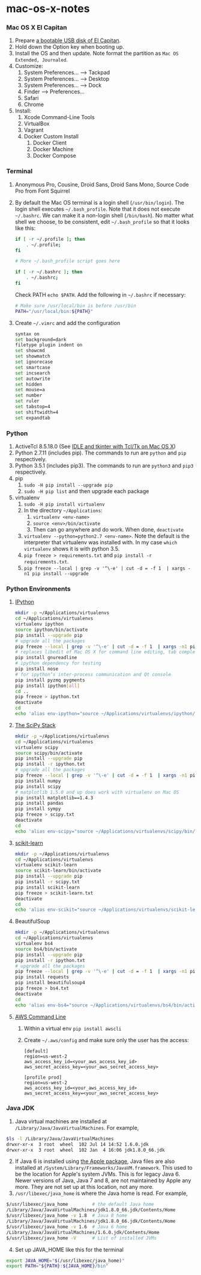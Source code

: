 mac-os-x-notes
==============

### Mac OS X El Capitan

1. Prepare [a bootable USB disk of El Capitan](https://www.google.com/search?q=bootable+USB+El+Capitan).
2. Hold down the Option key when booting up.
3. Install the OS and then update. Note format the partition as `Mac OS Extended, Journaled`.
5. Customize:
    1. System Preferences... --> Tackpad
    2. System Preferences... --> Desktop
    3. System Preferences... --> Dock
    4. Finder --> Preferences...
    5. Safari
    6. Chrome
6. Install:
    1. Xcode Command-Line Tools
    2. VirtualBox
    3. Vagrant
    4. Docker Custom Install
        1. Docker Client
        2. Docker Machine
        3. Docker Compose

### Terminal

1. Anonymous Pro, Cousine, Droid Sans, Droid Sans Mono, Source Code Pro from Font Squirrel
2. By default the Mac OS terminal is a login shell (`/usr/bin/login`). The login shell executes `~/.bash_profile`. Note that it does not execute `~/.bashrc`. We can make it a non-login shell (`/bin/bash`). No matter what shell we choose, to be consistent, edit `~/.bash_profile` so that it looks like this:
    
    ```bash
    if [ -r ~/.profile ]; then
        . ~/.profile;
    fi
    
    # More ~/.bash_profile script goes here
    
    if [ -r ~/.bashrc ]; then
        . ~/.bashrc;
    fi
    ```
    
    Check PATH `echo $PATH`. Add the following in `~/.bashrc` if necessary:
    
    ```bash
    # Make sure /usr/local/bin is before /usr/bin
    PATH="/usr/local/bin:${PATH}"
    ```

3. Create `~/.vimrc` and add the configuration

    ```bash
    syntax on
    set background=dark
    filetype plugin indent on
    set showcmd
    set showmatch
    set ignorecase
    set smartcase
    set incsearch
    set autowrite
    set hidden
    set mouse=a
    set number
    set ruler
    set tabstop=4
    set shiftwidth=4
    set expandtab
    ```

### Python

1. ActiveTcl 8.5.18.0 (See [IDLE and tkinter with Tcl/Tk on Mac OS X](https://www.python.org/download/mac/tcltk/))
2. Python 2.7.11 (includes pip). The commands to run are `python` and `pip` respectively.
3. Python 3.5.1 (includes pip3). The commands to run are `python3` and `pip3` respectively.
4. pip
    1. `sudo -H pip install --upgrade pip`
    2. `sudo -H pip list` and then upgrade each package
5. virtualenv
    1. `sudo -H pip install virtualenv`
    2. In the directory `~/Applications`:
        1. `virtualenv <env-name>`
        2. `source <env>/bin/activate`
        3. Then can go anywhere and do work. When done, `deactivate`
    3. `virtualenv --python=python2.7 <env-name>`. Note the default is the interpreter that virtualenv was installed with. In my case `which virtualenv` shows it is with python 3.5.
    4. `pip freeze > requirements.txt` and `pip install -r requirements.txt`.
    5. `pip freeze --local | grep -v '^\-e' | cut -d = -f 1  | xargs -n1 pip install --upgrade`

### Python Environments

1. [IPython](http://ipython.org/)

    ```bash
    mkdir -p ~/Applications/virtualenvs
    cd ~/Applications/virtualenvs
    virtualenv ipython
    source ipython/bin/activate
    pip install --upgrade pip
    # upgrade all the packages
    pip freeze --local | grep -v '^\-e' | cut -d = -f 1  | xargs -n1 pip install --upgrade
    # replaces libedit of Mac OS X for command line editing, tab completion, etc.
    pip install gnureadline
    # ipython dependency for testing
    pip install nose
    # for ipython’s inter-process communication and Qt console
    pip install pyzmq pygments
    pip install ipython[all]
    cd ..
    pip freeze > ipython.txt
    deactivate
    cd
    echo 'alias env-ipython="source ~/Applications/virtualenvs/ipython/bin/activate"' >> ~/.bashrc
    ```

2. [The SciPy Stack](http://www.scipy.org/)

    ```bash
    mkdir -p ~/Applications/virtualenvs
    cd ~/Applications/virtualenvs
    virtualenv scipy
    source scipy/bin/activate
    pip install --upgrade pip
    pip install -r ipython.txt
    # upgrade all the packages
    pip freeze --local | grep -v '^\-e' | cut -d = -f 1  | xargs -n1 pip install --upgrade
    pip install numpy
    pip install scipy
    # matplotlib 1.5.0 and up does work with virtualenv on Mac OS
    pip install matplotlib==1.4.3
    pip install pandas
    pip install sympy
    pip freeze > scipy.txt
    deactivate
    cd
    echo 'alias env-scipy="source ~/Applications/virtualenvs/scipy/bin/activate"' >> ~/.bashrc
    ```

3. [scikit-learn](http://scikit-learn.org/)

    ```bash
    mkdir -p ~/Applications/virtualenvs
    cd ~/Applications/virtualenvs
    virtualenv scikit-learn
    source scikit-learn/bin/activate
    pip install --upgrade pip
    pip install -r scipy.txt
    pip install scikit-learn
    pip freeze > scikit-learn.txt
    deactivate
    cd
    echo 'alias env-scikit="source ~/Applications/virtualenvs/scikit-learn/bin/activate"' >> ~/.bashrc
    ```

4. BeautifulSoup

    ```bash
    mkdir -p ~/Applications/virtualenvs
    cd ~/Applications/virtualenvs
    virtualenv bs4
    source bs4/bin/activate
    pip install --upgrade pip
    pip install -r ipython.txt
    # upgrade all the packages
    pip freeze --local | grep -v '^\-e' | cut -d = -f 1  | xargs -n1 pip install --upgrade
    pip install requests
    pip install beautifulsoup4
    pip freeze > bs4.txt
    deactivate
    cd
    echo 'alias env-bs4="source ~/Applications/virtualenvs/bs4/bin/activate"' >> ~/.bashrc
    ```

5. [AWS Command Line](https://aws.amazon.com/cli/)
    1. Within a virtual env `pip install awscli`
    2. Create `~/.aws/config` and make sure only the user has the access:

        ```
        [default]
        region=us-west-2
        aws_access_key_id=<your_aws_access_key_id>
        aws_secret_access_key=<your_aws_secret_access_key>
        
        [profile prod]
        region=us-west-2
        aws_access_key_id=<your_aws_access_key_id>
        aws_secret_access_key=<your_aws_secret_access_key>
        ```

### Java JDK

1. Java virtual machines are installed at `/Library/Java/JavaVirtualMachines`. For example,

  ```bash
  $ls -l /Library/Java/JavaVirtualMachines
  drwxr-xr-x  3 root  wheel  102 Jul 14 14:52 1.6.0.jdk
  drwxr-xr-x  3 root  wheel  102 Jan  4 16:06 jdk1.8.0_66.jdk
  ```

2. If Java 6 is installed using [the Apple package](https://support.apple.com/kb/DL1572), Java files are also installed at `/System/Library/Frameworks/JavaVM.framework`. This used to be the location for Apple's system JVMs. This is for legacy Java 6. Newer versions of Java, Java 7 and 8, are not maintained by Apple any more. They are not set up at this location, not any more.
3. `/usr/libexec/java_home` is where the Java home is read. For example,

  ```bash
  $/usr/libexec/java_home         # the default Java home
  /Library/Java/JavaVirtualMachines/jdk1.8.0_66.jdk/Contents/Home
  $/usr/libexec/java_home -v 1.8  # Java 8 home
  /Library/Java/JavaVirtualMachines/jdk1.8.0_66.jdk/Contents/Home
  $/usr/libexec/java_home -v 1.6  # Java 6 home
  /Library/Java/JavaVirtualMachines/1.6.0.jdk/Contents/Home
  $/usr/libexec/java_home -V      # List of installed JVMs
  ```

4. Set up JAVA_HOME like this for the terminal

  ```bash
  export JAVA_HOME="$(/usr/libexec/java_home)"
  export PATH="${PATH}:${JAVA_HOME}/bin"
  ```
